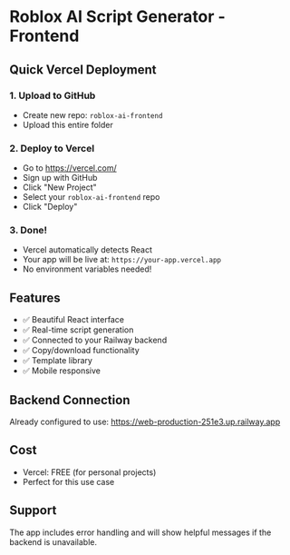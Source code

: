 # Roblox AI Script Generator - Frontend

## Quick Vercel Deployment

### 1. Upload to GitHub
- Create new repo: `roblox-ai-frontend`
- Upload this entire folder

### 2. Deploy to Vercel
- Go to https://vercel.com/
- Sign up with GitHub
- Click "New Project"
- Select your `roblox-ai-frontend` repo
- Click "Deploy"

### 3. Done!
- Vercel automatically detects React
- Your app will be live at: `https://your-app.vercel.app`
- No environment variables needed!

## Features
- ✅ Beautiful React interface
- ✅ Real-time script generation
- ✅ Connected to your Railway backend
- ✅ Copy/download functionality
- ✅ Template library
- ✅ Mobile responsive

## Backend Connection
Already configured to use: https://web-production-251e3.up.railway.app

## Cost
- Vercel: FREE (for personal projects)
- Perfect for this use case

## Support
The app includes error handling and will show helpful messages if the backend is unavailable.


